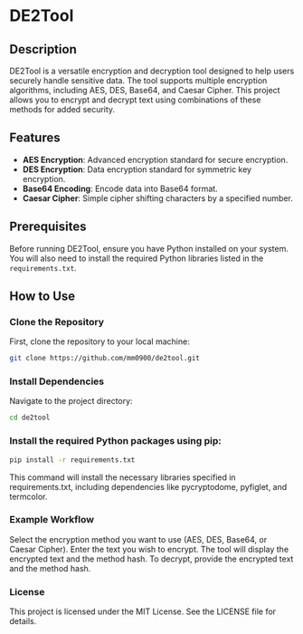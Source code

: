 # DE2Tool

## Description
DE2Tool is a versatile encryption and decryption tool designed to help users securely handle sensitive data. The tool supports multiple encryption algorithms, including AES, DES, Base64, and Caesar Cipher. This project allows you to encrypt and decrypt text using combinations of these methods for added security.

## Features
- **AES Encryption**: Advanced encryption standard for secure encryption.
- **DES Encryption**: Data encryption standard for symmetric key encryption.
- **Base64 Encoding**: Encode data into Base64 format.
- **Caesar Cipher**: Simple cipher shifting characters by a specified number.

## Prerequisites
Before running DE2Tool, ensure you have Python installed on your system. You will also need to install the required Python libraries listed in the `requirements.txt`.

## How to Use

### Clone the Repository
First, clone the repository to your local machine:

```bash
git clone https://github.com/mm0900/de2tool.git
```
### Install Dependencies
Navigate to the project directory:
```bash
cd de2tool
```
### Install the required Python packages using pip:
```bash
pip install -r requirements.txt
```
This command will install the necessary libraries specified in requirements.txt, including dependencies like pycryptodome, pyfiglet, and termcolor.

### Example Workflow
Select the encryption method you want to use (AES, DES, Base64, or Caesar Cipher).
Enter the text you wish to encrypt.
The tool will display the encrypted text and the method hash.
To decrypt, provide the encrypted text and the method hash.

### License
This project is licensed under the MIT License. See the LICENSE file for details.
